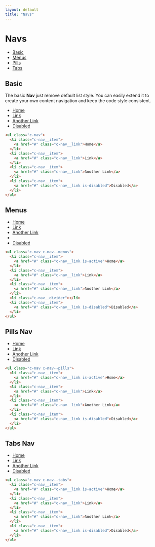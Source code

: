 ```yaml
---
layout: default
title: "Navs"
---
```


# Navs
- [Basic](#basic)
- [Menus](#menus)
- [Pills](#pills)
- [Tabs](#tabs)

## Basic
The basic **Nav** just remove default list style. You can easily extend it to create your own content navigation and keep the code style consistent.

<div class="u-mb-15">
  <ul class="c-nav">
    <li class="c-nav__item">
      <a href="#" class="c-nav__link">Home</a>
    </li>
    <li class="c-nav__item">
      <a href="#" class="c-nav__link">Link</a>
    </li>
    <li class="c-nav__item">
      <a href="#" class="c-nav__link">Another Link</a>
    </li>
    <li class="c-nav__item">
      <a href="#" class="c-nav__link is-disabled">Disabled</a>
    </li>
  </ul>
</div>

```html
<ul class="c-nav">
  <li class="c-nav__item">
    <a href="#" class="c-nav__link">Home</a>
  </li>
  <li class="c-nav__item">
    <a href="#" class="c-nav__link">Link</a>
  </li>
  <li class="c-nav__item">
    <a href="#" class="c-nav__link">Another Link</a>
  </li>
  <li class="c-nav__item">
    <a href="#" class="c-nav__link is-disabled">Disabled</a>
  </li>
</ul>
```

## Menus

<div class="l-row">
  <div class="l-col-6@md">
    <ul class="c-nav c-nav--menus u-mb-15">
      <li class="c-nav__item">
        <a href="#" class="c-nav__link is-active">Home</a>
      </li>
      <li class="c-nav__item">
        <a href="#" class="c-nav__link">Link</a>
      </li>
      <li class="c-nav__item">
        <a href="#" class="c-nav__link">Another Link</a>
      </li>
      <li class="c-nav__divider"></li>
      <li class="c-nav__item">
        <a href="#" class="c-nav__link is-disabled">Disabled</a>
      </li>
    </ul>
  </div>
</div>

```html
<ul class="c-nav c-nav--menus">
  <li class="c-nav__item">
    <a href="#" class="c-nav__link is-active">Home</a>
  </li>
  <li class="c-nav__item">
    <a href="#" class="c-nav__link">Link</a>
  </li>
  <li class="c-nav__item">
    <a href="#" class="c-nav__link">Another Link</a>
  </li>
  <li class="c-nav__divider"></li>
  <li class="c-nav__item">
    <a href="#" class="c-nav__link is-disabled">Disabled</a>
  </li>
</ul>
```

## Pills Nav

<div class="u-mb-15">
  <ul class="c-nav c-nav--pills">
    <li class="c-nav__item">
      <a href="#" class="c-nav__link is-active">Home</a>
    </li>
    <li class="c-nav__item">
      <a href="#" class="c-nav__link">Link</a>
    </li>
    <li class="c-nav__item">
      <a href="#" class="c-nav__link">Another Link</a>
    </li>
    <li class="c-nav__item">
      <a href="#" class="c-nav__link is-disabled">Disabled</a>
    </li>
  </ul>
</div>

```html
<ul class="c-nav c-nav--pills">
  <li class="c-nav__item">
    <a href="#" class="c-nav__link is-active">Home</a>
  </li>
  <li class="c-nav__item">
    <a href="#" class="c-nav__link">Link</a>
  </li>
  <li class="c-nav__item">
    <a href="#" class="c-nav__link">Another Link</a>
  </li>
  <li class="c-nav__item">
    <a href="#" class="c-nav__link is-disabled">Disabled</a>
  </li>
</ul>
```

## Tabs Nav

<div class="u-mb-15">
  <ul class="c-nav c-nav--tabs">
    <li class="c-nav__item">
      <a href="#" class="c-nav__link is-active">Home</a>
    </li>
    <li class="c-nav__item">
      <a href="#" class="c-nav__link">Link</a>
    </li>
    <li class="c-nav__item">
      <a href="#" class="c-nav__link">Another Link</a>
    </li>
    <li class="c-nav__item">
      <a href="#" class="c-nav__link is-disabled">Disabled</a>
    </li>
  </ul>
</div>

```html
<ul class="c-nav c-nav--tabs">
  <li class="c-nav__item">
    <a href="#" class="c-nav__link is-active">Home</a>
  </li>
  <li class="c-nav__item">
    <a href="#" class="c-nav__link">Link</a>
  </li>
  <li class="c-nav__item">
    <a href="#" class="c-nav__link">Another Link</a>
  </li>
  <li class="c-nav__item">
    <a href="#" class="c-nav__link is-disabled">Disabled</a>
  </li>
</ul>
```
